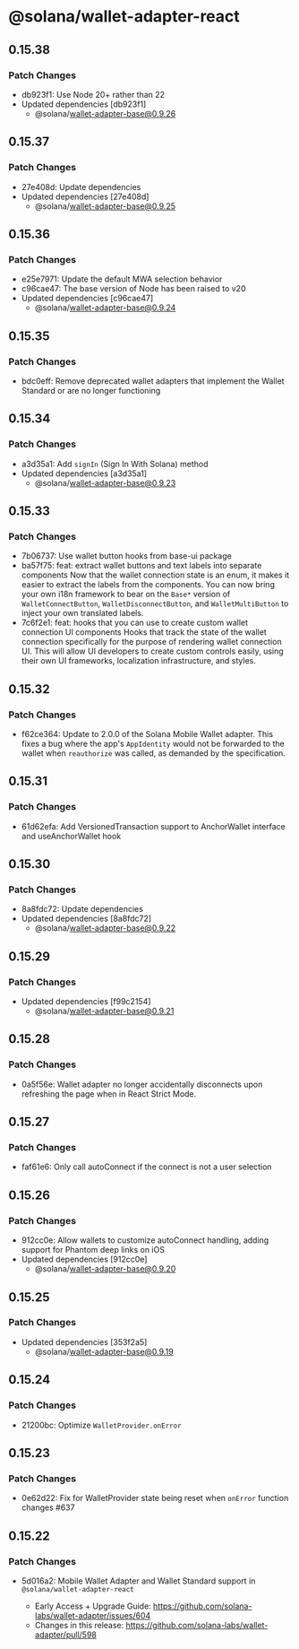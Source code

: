 # @solana/wallet-adapter-react

## 0.15.38

### Patch Changes

- db923f1: Use Node 20+ rather than 22
- Updated dependencies [db923f1]
    - @solana/wallet-adapter-base@0.9.26

## 0.15.37

### Patch Changes

- 27e408d: Update dependencies
- Updated dependencies [27e408d]
    - @solana/wallet-adapter-base@0.9.25

## 0.15.36

### Patch Changes

- e25e7971: Update the default MWA selection behavior
- c96cae47: The base version of Node has been raised to v20
- Updated dependencies [c96cae47]
    - @solana/wallet-adapter-base@0.9.24

## 0.15.35

### Patch Changes

- bdc0eff: Remove deprecated wallet adapters that implement the Wallet Standard or are no longer functioning

## 0.15.34

### Patch Changes

- a3d35a1: Add `signIn` (Sign In With Solana) method
- Updated dependencies [a3d35a1]
    - @solana/wallet-adapter-base@0.9.23

## 0.15.33

### Patch Changes

- 7b06737: Use wallet button hooks from base-ui package
- ba57f75: feat: extract wallet buttons and text labels into separate components
  Now that the wallet connection state is an enum, it makes it easier to extract the labels from the components. You can now bring your own i18n framework to bear on the `Base*` version of `WalletConnectButton`, `WalletDisconnectButton`, and `WalletMultiButton` to inject your own translated labels.
- 7c6f2e1: feat: hooks that you can use to create custom wallet connection UI components
  Hooks that track the state of the wallet connection specifically for the purpose of rendering wallet connection UI. This will allow UI developers to create custom controls easily, using their own UI frameworks, localization infrastructure, and styles.

## 0.15.32

### Patch Changes

- f62ce364: Update to 2.0.0 of the Solana Mobile Wallet adapter. This fixes a bug where the app's `AppIdentity` would not be forwarded to the wallet when `reauthorize` was called, as demanded by the specification.

## 0.15.31

### Patch Changes

- 61d62efa: Add VersionedTransaction support to AnchorWallet interface and useAnchorWallet hook

## 0.15.30

### Patch Changes

- 8a8fdc72: Update dependencies
- Updated dependencies [8a8fdc72]
    - @solana/wallet-adapter-base@0.9.22

## 0.15.29

### Patch Changes

- Updated dependencies [f99c2154]
    - @solana/wallet-adapter-base@0.9.21

## 0.15.28

### Patch Changes

- 0a5f56e: Wallet adapter no longer accidentally disconnects upon refreshing the page when in React Strict Mode.

## 0.15.27

### Patch Changes

- faf61e6: Only call autoConnect if the connect is not a user selection

## 0.15.26

### Patch Changes

- 912cc0e: Allow wallets to customize autoConnect handling, adding support for Phantom deep links on iOS
- Updated dependencies [912cc0e]
    - @solana/wallet-adapter-base@0.9.20

## 0.15.25

### Patch Changes

- Updated dependencies [353f2a5]
    - @solana/wallet-adapter-base@0.9.19

## 0.15.24

### Patch Changes

- 21200bc: Optimize `WalletProvider.onError`

## 0.15.23

### Patch Changes

- 0e62d22: Fix for WalletProvider state being reset when `onError` function changes #637

## 0.15.22

### Patch Changes

- 5d016a2: Mobile Wallet Adapter and Wallet Standard support in `@solana/wallet-adapter-react`

    - Early Access + Upgrade Guide: https://github.com/solana-labs/wallet-adapter/issues/604
    - Changes in this release: https://github.com/solana-labs/wallet-adapter/pull/598
